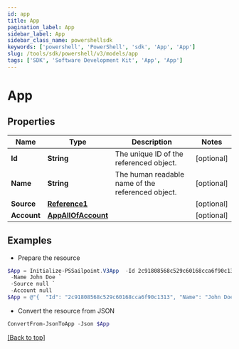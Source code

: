 ```yaml
---
id: app
title: App
pagination_label: App
sidebar_label: App
sidebar_class_name: powershellsdk
keywords: ['powershell', 'PowerShell', 'sdk', 'App', 'App'] 
slug: /tools/sdk/powershell/v3/models/app
tags: ['SDK', 'Software Development Kit', 'App', 'App']
---
```



# App

## Properties

Name | Type | Description | Notes
------------ | ------------- | ------------- | -------------
**Id** | **String** | The unique ID of the referenced object. | [optional] 
**Name** | **String** | The human readable name of the referenced object. | [optional] 
**Source** | [**Reference1**](reference1) |  | [optional] 
**Account** | [**AppAllOfAccount**](app-all-of-account) |  | [optional] 

## Examples

- Prepare the resource
```powershell
$App = Initialize-PSSailpoint.V3App  -Id 2c91808568c529c60168cca6f90c1313 `
 -Name John Doe `
 -Source null `
 -Account null
$App = @"{  "Id": "2c91808568c529c60168cca6f90c1313", "Name": "John Doe", "Source": null, "Account": null }"@
```

- Convert the resource from JSON
```powershell
ConvertFrom-JsonToApp -Json $App
```


[[Back to top]](#) 


